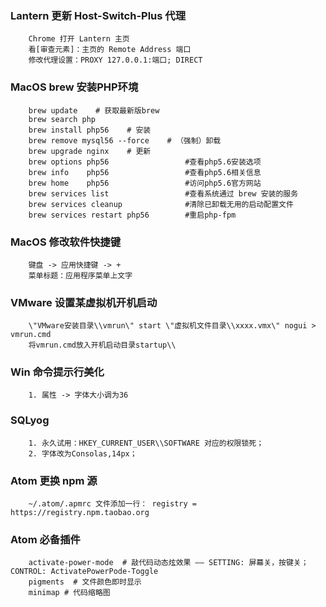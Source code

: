 
### Lantern 更新 Host-Switch-Plus 代理
```shell
    Chrome 打开 Lantern 主页
    看[审查元素]：主页的 Remote Address 端口
    修改代理设置：PROXY 127.0.0.1:端口; DIRECT
```

### MacOS brew 安装PHP环境
```shell
    brew update    # 获取最新版brew
    brew search php
    brew install php56    # 安装
    brew remove mysql56 --force    # （强制）卸载
    brew upgrade nginx    # 更新
    brew options php56                 #查看php5.6安装选项
    brew info    php56                 #查看php5.6相关信息
    brew home    php56                 #访问php5.6官方网站
    brew services list                 #查看系统通过 brew 安装的服务
    brew services cleanup              #清除已卸载无用的启动配置文件
    brew services restart php56        #重启php-fpm
```

### MacOS 修改软件快捷键
```shell
    键盘 -> 应用快捷键 -> +
    菜单标题：应用程序菜单上文字
```

### VMware 设置某虚拟机开机启动
```shell
    \"VMware安装目录\\vmrun\" start \"虚拟机文件目录\\xxxx.vmx\" nogui > vmrun.cmd
    将vmrun.cmd放入开机启动目录startup\\
```

### Win 命令提示行美化
```shell
    1. 属性 -> 字体大小调为36
```

### SQLyog
```shell
    1. 永久试用：HKEY_CURRENT_USER\\SOFTWARE 对应的权限锁死；
    2. 字体改为Consolas,14px；
```

### Atom 更换 npm 源
```shell
    ~/.atom/.apmrc 文件添加一行： registry = https://registry.npm.taobao.org
```

### Atom 必备插件
```shell
    activate-power-mode  # 敲代码动态炫效果 —— SETTING: 屏幕关，按键关；CONTROL: ActivatePowerPode-Toggle
    pigments  # 文件颜色即时显示
    minimap # 代码缩略图
```
